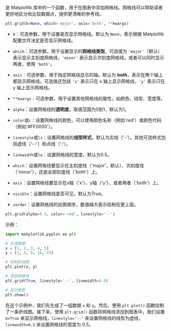 是 Matplotlib 库中的一个函数，用于在图表中添加网格线。网格线可以帮助读者更好地区分和比较数据点，提供更清晰的参考线。
```python
plt.grid(b=None, which='major', axis='both', **kwargs)
```

- `b`：可选参数，用于设置是否显示网格线。默认为 `None`，表示根据 Matplotlib 配置文件决定是否显示网格线。
- `which`：可选参数，用于设置显示的**网格线类型**。可选值为 `'major'`（默认）表示显示主刻度网格线，`'minor'` 表示显示次刻度网格线，或者可以同时显示两者，使用 `'both'`。
- `axis`：可选参数，用于指定网格线显示的轴。默认为 **both**，表示在两个轴上都显示网格线。可选值还包括 `'x'` 表示只在 x 轴上显示网格线，`'y'` 表示只在 y 轴上显示网格线。

- `**kwargs`：可选参数，用于设置其他网格线的属性，如颜色、线型、宽度等。
- `alpha`：设置网格线的**透明度**，取值范围为0到1，默认为1。
- `color`或`c`：设置网格线的颜色，可以使用颜色名称（例如'red'）或颜色代码（例如'#FF0000'）。
- `linestyle`或`ls`：设置网格线的**线型样式**，默认为实线（'-'）。其他可选样式包括虚线（'--'）和点线（':'）。
- `linewidth`或`lw`：设置网格线的宽度，默认为0.5。
- `which`：设置网格线要显示在主刻度线（'major'，默认）、次刻度线（'minor'），还是全部刻度线（'both'）上。
- `axis`：设置网格线要显示在x轴（'x'）、y轴（'y'）、或者两者（'both'）上。
- `visible`：设置网格线是否可见，默认为True。
- `zorder`：设置网格线的绘图顺序，数值越大表示绘制在更上层。

```python
plt.grid(alpha=0.5, color='red', linestyle='--')
```

示例：
```python
import matplotlib.pyplot as plt

# 生成数据
x = [1, 2, 3, 4, 5]
y = [1, 4, 9, 16, 25]

# 绘制折线图
plt.plot(x, y)

# 添加网格线
plt.grid(True, linestyle='--', linewidth=0.5)

# 显示图表
plt.show()
```

在这个示例中，我们先生成了一组数据 `x` 和 `y`。然后，使用 `plt.plot()` 函数绘制了一条折线图。接下来，使用 `plt.grid()` 函数将网格线添加到图表中。我们设置 `b=True` 来显示网格线，`linestyle='--'` 来设置网格线的线型为虚线，`linewidth=0.5` 来设置网格线的宽度为 0.5。